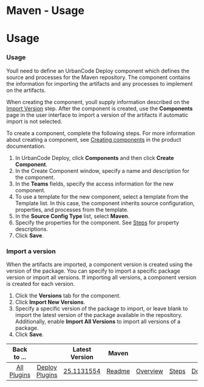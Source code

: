 
Maven - Usage
=============

# Usage



### Usage




 


Youll need to define an UrbanCode Deploy component which defines the source and processes for the 
Maven repository. The component contains the information for importing the artifacts and any processes to implement on 
the artifacts.


When creating the component, youll supply information described on the [Import Version](#steps) step. 
After the component is created, use the **Components** page in the user interface to import a version of the artifacts 
if automatic import is not selected.


To create a component, complete the following steps. For more information about 
creating a component, see [Creating 
components](http://www-01.ibm.com/support/knowledgecenter/SS4GSP_7.0.2/com.ibm.udeploy.doc/topics/comp_create.html 
"Creating components") in the product documentation.


1. In UrbanCode Deploy, click **Components** and then click 
**Create Component**.
2. In the Create Component window, specify a name and description for the component.
3. In the 
**Teams** fields, specify the access information for the new component.
4. To use a template for the new component, 
select a template from the Template list. In this case, the component inherits source configuration, properties, and 
processes from the template.
5. In the **Source Config Type** list, select **Maven**.
6. Specify the properties for the 
component. See [Steps](#steps) for property descriptions.
7. Click **Save**.


### Import a version


When the artifacts
 are imported, a component version is created using the version of the package. You can specify to import a specific 
package version or import all versions. If importing all versions, a component version is created for each version. 



1. Click the **Versions** tab for the component.
2. Click **Import New Versions**.
3. Specify a specific version of the 
package to import, or leave blank to import the latest version of the package available in the repository. Additionally,
 enable **Import All Versions** to import all versions of a package.
4. Click **Save**.


|Back to ...||Latest Version|Maven ||||
| :---: | :---: | :---: | :---: | :---: | :---: | :---: |
|[All Plugins](../../index.md)|[Deploy Plugins](../README.md)|[25.1131554]()|[Readme](README.md)|[Overview](overview.md)|[Steps](steps.md)|[Downloads](downloads.md)|
